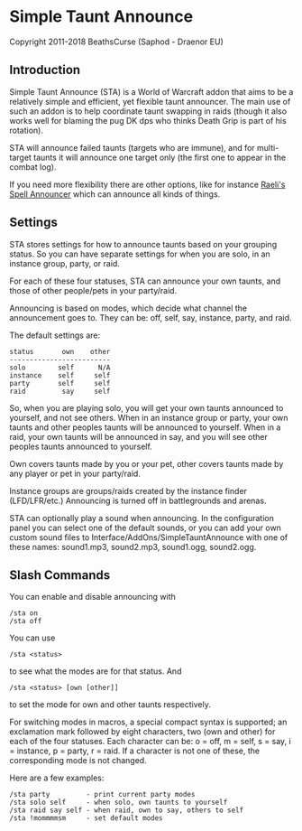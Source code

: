 
Simple Taunt Announce
=====================

Copyright 2011-2018 BeathsCurse (Saphod - Draenor EU)


Introduction
------------

Simple Taunt Announce (STA) is a World of Warcraft addon that aims to be a
relatively simple and efficient, yet flexible taunt announcer. The main use
of such an addon is to help coordinate taunt swapping in raids (though it
also works well for blaming the pug DK dps who thinks Death Grip is part of
his rotation).

STA will announce failed taunts (targets who are immune), and for multi-target
taunts it will announce one target only (the first one to appear in the combat
log).

If you need more flexibility there are other options, like for instance
[Raeli's Spell Announcer][RSA] which can announce all kinds of things.

[RSA]: http://www.curse.com/addons/wow/rsa


Settings
--------

STA stores settings for how to announce taunts based on your grouping status.
So you can have separate settings for when you are solo, in an instance group,
party, or raid.

For each of these four statuses, STA can announce your own taunts, and those
of other people/pets in your party/raid.

Announcing is based on modes, which decide what channel the announcement goes
to. They can be: off, self, say, instance, party, and raid.

The default settings are:

    status       own    other
    -------------------------
    solo        self      N/A
    instance    self     self
    party       self     self
    raid         say     self

So, when you are playing solo, you will get your own taunts announced to
yourself, and not see others. When in an instance group or party, your own
taunts and other peoples taunts will be announced to yourself. When in a
raid, your own taunts will be announced in say, and you will see other
peoples taunts announced to yourself.

Own covers taunts made by you or your pet, other covers taunts made by any
player or pet in your party/raid.

Instance groups are groups/raids created by the instance finder (LFD/LFR/etc.)
Announcing is turned off in battlegrounds and arenas.

STA can optionally play a sound when announcing. In the configuration panel
you can select one of the default sounds, or you can add your own custom sound
files to Interface/AddOns/SimpleTauntAnnounce with one of these names:
sound1.mp3, sound2.mp3, sound1.ogg, sound2.ogg.


Slash Commands
--------------

You can enable and disable announcing with

    /sta on
    /sta off

You can use

    /sta <status>

to see what the modes are for that status. And

    /sta <status> [own [other]]

to set the mode for own and other taunts respectively.

For switching modes in macros, a special compact syntax is supported; an
exclamation mark followed by eight characters, two (own and other) for each
of the four statuses. Each character can be: o = off, m = self, s = say,
i = instance, p = party, r = raid. If a character is not one of these, the
corresponding mode is not changed.

Here are a few examples:

    /sta party         - print current party modes
    /sta solo self     - when solo, own taunts to yourself
    /sta raid say self - when raid, own to say, others to self
    /sta !mommmmsm     - set default modes
